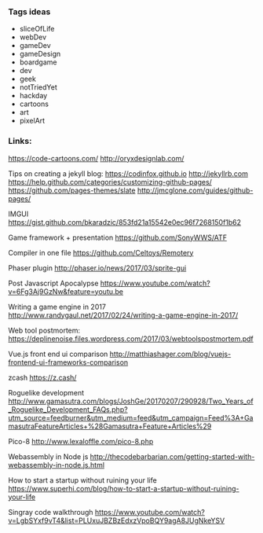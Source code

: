 ### Tags ideas
- sliceOfLife
- webDev
- gameDev
- gameDesign
- boardgame
- dev
- geek
- notTriedYet
- hackday
- cartoons
- art
- pixelArt

### Links:

https://code-cartoons.com/
http://oryxdesignlab.com/


Tips on creating a jekyll blog:
https://codinfox.github.io
http://jekyllrb.com
https://help.github.com/categories/customizing-github-pages/
https://github.com/pages-themes/slate
http://jmcglone.com/guides/github-pages/

IMGUI
https://gist.github.com/bkaradzic/853fd21a15542e0ec96f7268150f1b62

Game framework + presentation
https://github.com/SonyWWS/ATF

Compiler in one file
https://github.com/Celtoys/Remotery

Phaser plugin
http://phaser.io/news/2017/03/sprite-gui


Post Javascript Apocalypse
https://www.youtube.com/watch?v=6Fg3Aj9GzNw&feature=youtu.be

Writing a game engine in 2017
http://www.randygaul.net/2017/02/24/writing-a-game-engine-in-2017/

Web tool postmortem:
https://deplinenoise.files.wordpress.com/2017/03/webtoolspostmortem.pdf


Vue.js front end ui comparison
http://matthiashager.com/blog/vuejs-frontend-ui-frameworks-comparison


zcash
https://z.cash/


Roguelike development
http://www.gamasutra.com/blogs/JoshGe/20170207/290928/Two_Years_of_Roguelike_Development_FAQs.php?utm_source=feedburner&utm_medium=feed&utm_campaign=Feed%3A+GamasutraFeatureArticles+%28Gamasutra+Feature+Articles%29

Pico-8
http://www.lexaloffle.com/pico-8.php

Webassembly in Node js
http://thecodebarbarian.com/getting-started-with-webassembly-in-node.js.html

How to start a startup without ruining your life
https://www.superhi.com/blog/how-to-start-a-startup-without-ruining-your-life

Singray code walkthrough
https://www.youtube.com/watch?v=LgbSYxf9vT4&list=PLUxuJBZBzEdxzVpoBQY9agA8JUgNkeYSV

